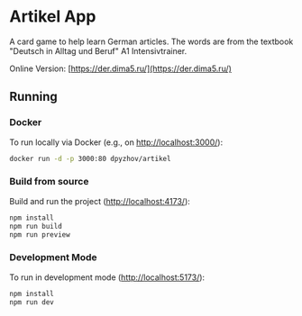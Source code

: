 # Artikel App

A card game to help learn German articles. The words are from the textbook "Deutsch in Alltag und Beruf" A1 Intensivtrainer.

Online Version: [https://der.dima5.ru/](https://der.dima5.ru/)

## Running

### Docker

To run locally via Docker (e.g., on [http://localhost:3000/](http://localhost:3000/)):
```bash
docker run -d -p 3000:80 dpyzhov/artikel
```

### Build from source

Build and run the project ([http://localhost:4173/](http://localhost:4173/)):
```bash
npm install
npm run build
npm run preview
```

### Development Mode

To run in development mode ([http://localhost:5173/](http://localhost:5173/)):
```bash
npm install
npm run dev
```
